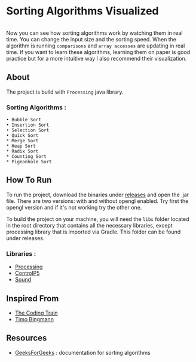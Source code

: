 # Sorting Algorithms Visualized

<img src="https://i.postimg.cc/9MYZ2BPX/Capture.png" alt="">

Now you can see how sorting algorithms work by watching them in real time. You can change the input size and the 
sorting speed. When the algorithm is running `comparisons` and `array accesses` are updating in real time. 
If you want to learn these algorithms, learning them on paper is good practice but for a more intuitive way 
I also recommend their visualization.

## About

The project is build with `Processing` java library.

### Sorting Algorithms :
```
• Bubble Sort
• Insertion Sort
• Selection Sort
• Quick Sort
* Merge Sort
* Heap Sort
* Radix Sort
* Counting Sort
* Pigeonhole Sort
```
## How To Run

To run the project, download the binaries under [releases](https://github.com/StamateValentin/SortingAlgorithms/releases)
and open the .jar file. There are two versions: with and without opengl enabled. Try first the opengl version and if it's
not working try the other one.

To build the project on your machine, you will need the `libs` folder located in the root directory that contains
all the necessary libraries, except processing library that is imported via Gradle. This folder can be found under releases.

### Libraries :

* [Processing](https://processing.org)
* [ControlP5](http://www.sojamo.de/libraries/controlP5)
* [Sound](https://processing.org/reference/libraries/sound)

## Inspired From

* [The Coding Train](https://www.youtube.com/user/shiffman)
* [Timo Bingmann](https://www.youtube.com/watch?v=kPRA0W1kECg)

## Resources

* [GeeksForGeeks](https://www.geeksforgeeks.org) : documentation for sorting algorithms
